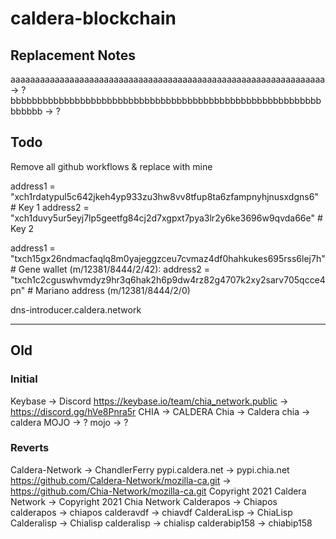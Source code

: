 # caldera-blockchain

## Replacement Notes
aaaaaaaaaaaaaaaaaaaaaaaaaaaaaaaaaaaaaaaaaaaaaaaaaaaaaaaaaaaaaaaa -> ?
bbbbbbbbbbbbbbbbbbbbbbbbbbbbbbbbbbbbbbbbbbbbbbbbbbbbbbbbbbbbbbbb -> ?


## Todo
Remove all github workflows & replace with mine

address1 = "xch1rdatypul5c642jkeh4yp933zu3hw8vv8tfup8ta6zfampnyhjnusxdgns6"  # Key 1
address2 = "xch1duvy5ur5eyj7lp5geetfg84cj2d7xgpxt7pya3lr2y6ke3696w9qvda66e"  # Key 2

address1 = "txch15gx26ndmacfaqlq8m0yajeggzceu7cvmaz4df0hahkukes695rss6lej7h"  # Gene wallet (m/12381/8444/2/42):
address2 = "txch1c2cguswhvmdyz9hr3q6hak2h6p9dw4rz82g4707k2xy2sarv705qcce4pn"  # Mariano address (m/12381/8444/2/0)

dns-introducer.caldera.network



---
## Old

### Initial

Keybase -> Discord
https://keybase.io/team/chia_network.public -> https://discord.gg/hVe8Pnra5r
CHIA -> CALDERA
Chia -> Caldera
chia -> caldera
MOJO -> ?
mojo -> ?


### Reverts

Caldera-Network -> ChandlerFerry
pypi.caldera.net -> pypi.chia.net
https://github.com/Caldera-Network/mozilla-ca.git -> https://github.com/Chia-Network/mozilla-ca.git
Copyright 2021 Caldera Network -> Copyright 2021 Chia Network
Calderapos -> Chiapos
calderapos -> chiapos
calderavdf -> chiavdf
CalderaLisp -> ChiaLisp
Calderalisp -> Chialisp
calderalisp -> chialisp
calderabip158 -> chiabip158